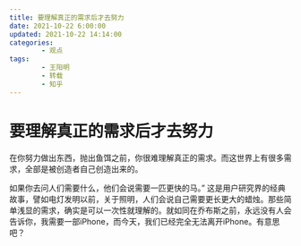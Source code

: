 ```yaml
---
title: 要理解真正的需求后才去努力
date: 2021-10-22 6:00:00
updated: 2021-10-22 14:14:00
categories:
        - 观点
tags:
        - 王阳明
        - 转载
        - 知乎
---
```


# 要理解真正的需求后才去努力

在你努力做出东西，抛出鱼饵之前，你很难理解真正的需求。而这世界上有很多需求，全部是被创造者自己创造出来的。

如果你去问人们需要什么，他们会说需要一匹更快的马。” 这是用户研究界的经典故事，譬如电灯发明以前，关于照明，人们会说自己需要更长更大的蜡烛。那些简单浅显的需求，确实是可以一次性就理解的。就如同在乔布斯之前，永远没有人会告诉你，我需要一部iPhone，而今天，我们已经完全无法离开iPhone。有意思吧？